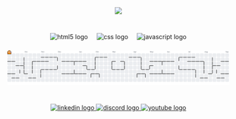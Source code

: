 <div align="center">
  <img height="200" src="https://media.licdn.com/dms/image/v2/D4E03AQGw7A7_RJ8Hiw/profile-displayphoto-shrink_400_400/profile-displayphoto-shrink_400_400/0/1723391862585?e=1758153600&v=beta&t=WZl88N6N8R2wjQLygMOjslkPGNjfUz_O1iLChYRhgNA"  />
</div>

###

<br clear="both">

<div align="center">
  <img src="https://cdn.jsdelivr.net/gh/devicons/devicon/icons/html5/html5-original.svg" height="40" alt="html5 logo"  />
  <img width="12" />
  <img src="https://cdn.jsdelivr.net/gh/devicons/devicon/icons/css3/css3-original.svg" height="40" alt="css logo"  />
  <img width="12" />
  <img src="https://cdn.jsdelivr.net/gh/devicons/devicon/icons/javascript/javascript-original.svg" height="40" alt="javascript logo"  />
</div>

###

<picture>
  <source media="(prefers-color-scheme: dark)" srcset="https://raw.githubusercontent.com/Paulito12209/Paulito12209/output/pacman-contribution-graph-dark.svg">
  <source media="(prefers-color-scheme: light)" srcset="https://raw.githubusercontent.com/Paulito12209/Paulito12209/output/pacman-contribution-graph.svg">
  <img alt="pacman contribution graph" src="https://raw.githubusercontent.com/Paulito12209/Paulito12209/output/pacman-contribution-graph.svg">
</picture>

###

<br clear="both">

<div align="center">
  <a href="www.linkedin.com/in/paul-angeles-chaquire-654b34137" target="_blank">
    <img src="https://raw.githubusercontent.com/maurodesouza/profile-readme-generator/master/src/assets/icons/social/linkedin/default.svg" width="52" height="40" alt="linkedin logo"  />
  </a>
  <a href="https://discord.com/users/241285471752290305" target="_blank">
    <img src="https://raw.githubusercontent.com/maurodesouza/profile-readme-generator/master/src/assets/icons/social/discord/default.svg" width="52" height="40" alt="discord logo"  />
  </a>
  <a href="https://www.youtube.com/@notion_junior" target="_blank">
    <img src="https://raw.githubusercontent.com/maurodesouza/profile-readme-generator/master/src/assets/icons/social/youtube/default.svg" width="52" height="40" alt="youtube logo"  />
  </a>
</div>

###
